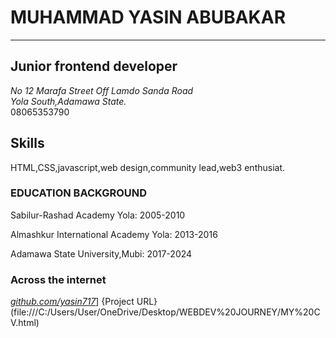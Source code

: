 <!DOCTYPE html>
<html>
    <head>
        <title>MY CV</title>
    </head>
<body>
<h1>MUHAMMAD YASIN ABUBAKAR</h1>
<hr/>
<h2> Junior frontend developer</h2>
<address>No 12 Marafa Street Off Lamdo Sanda Road</address>
<address>Yola South,Adamawa State.</address>
<nm>08065353790</nm>
<h2>Skills</h2>
<p>HTML,CSS,javascript,web design,community lead,web3 enthusiat.</p>
<h3>EDUCATION BACKGROUND</h3>
<p>Sabilur-Rashad Academy Yola: <nm>2005-2010</nm></p>
<p>Almashkur International Academy Yola: <nm>2013-2016</nm></p>
<p>Adamawa State University,Mubi: <nm>2017-2024</nm></p>
<h3>Across the internet</h3>
<i><a href="https://github.com/yasin717" target=blank>github.com/yasin717</a></i>]
    {Project URL}(file:///C:/Users/User/OneDrive/Desktop/WEBDEV%20JOURNEY/MY%20CV.html)
</body>
